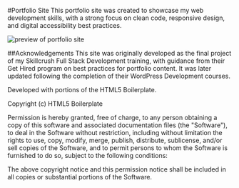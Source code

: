 #Portfolio Site
This portfolio site was created to showcase my web development skills, with a strong focus on clean code, responsive design, and digital accessibility best practices.

<img src="img/alison-ah.github.io_ah-portfolio_.png.png" alt="preview of portfolio site"></a>

##Acknowledgements
This site was originally developed as the final project of my Skillcrush Full Stack Development training, with guidance from their Get Hired program on best practices for portfolio content. It was later updated following the completion of their WordPress Development courses.


Developed with portions of the HTML5 Boilerplate.

Copyright (c) HTML5 Boilerplate

Permission is hereby granted, free of charge, to any person obtaining a copy of
this software and associated documentation files (the "Software"), to deal in
the Software without restriction, including without limitation the rights to
use, copy, modify, merge, publish, distribute, sublicense, and/or sell copies
of the Software, and to permit persons to whom the Software is furnished to do
so, subject to the following conditions:

The above copyright notice and this permission notice shall be included in all
copies or substantial portions of the Software.
